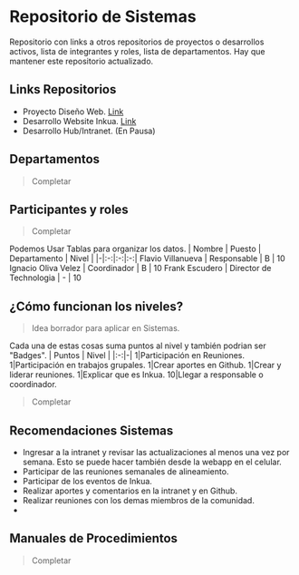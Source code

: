 # Repositorio de Sistemas
Repositorio con links a otros repositorios de proyectos o desarrollos activos, lista de integrantes y roles, lista de departamentos.
Hay que mantener este repositorio actualizado.

## Links Repositorios
- Proyecto Diseño Web. [Link]()
- Desarrollo Website Inkua. [Link]()
- Desarrollo Hub/Intranet. (En Pausa)


## Departamentos
> Completar

## Participantes y roles
> Completar

Podemos Usar Tablas para organizar los datos.
| Nombre | Puesto | Departamento | Nivel |
|-|:-:|:-:|:-:|
Flavio Villanueva | Responsable | B | 10 
Ignacio Oliva Velez | Coordinador | B | 10 
Frank Escudero | Director de Technologia | - | 10 

## ¿Cómo funcionan los niveles?
> Idea borrador para aplicar en Sistemas.

Cada una de estas cosas suma puntos al nivel y también podrian ser "Badges".
| Puntos | Nivel |
|:-:|-|
1|Participación en Reuniones.
1|Participación en trabajos grupales.
1|Crear aportes en Github.
1|Crear y liderar reuniones.
1|Explicar que es Inkua.
10|Llegar a responsable o coordinador. 
> Completar


## Recomendaciones Sistemas
- Ingresar a la intranet y revisar las actualizaciones al menos una vez por semana. Esto se puede hacer también desde la webapp en el celular. 
- Participar de las reuniones semanales de alineamiento.
- Participar de los eventos de Inkua.
- Realizar aportes y comentarios en la intranet y en Github.
- Realizar reuniones con los demas miembros de la comunidad.
- 

## Manuales de Procedimientos
> Completar
